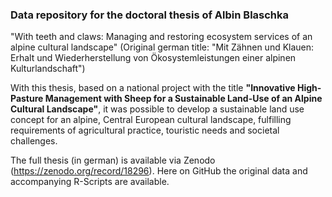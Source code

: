 ### Data repository for the doctoral thesis of Albin Blaschka
"With teeth and claws: Managing and restoring ecosystem services of an alpine cultural landscape"
(Original german title: "Mit Zähnen und Klauen: Erhalt und Wiederherstellung von Ökosystemleistungen einer alpinen
Kulturlandschaft")

With this thesis, based on a national project with the title **"Innovative High-Pasture Management with Sheep for
a Sustainable Land-Use of an Alpine Cultural Landscape"**, it was possible to develop a sustainable land use concept
for an alpine, Central European cultural landscape, fulfilling requirements of agricultural practice, touristic needs
and societal challenges.

The full thesis (in german) is available via Zenodo (https://zenodo.org/record/18296). Here on GitHub the original data
and accompanying R-Scripts are available.
